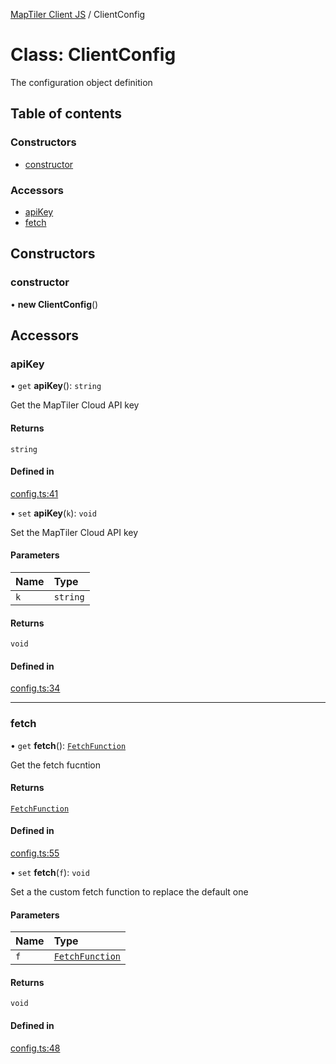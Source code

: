 [MapTiler Client JS](../README.md) / ClientConfig

# Class: ClientConfig

The configuration object definition

## Table of contents

### Constructors

- [constructor](ClientConfig.md#constructor)

### Accessors

- [apiKey](ClientConfig.md#apikey)
- [fetch](ClientConfig.md#fetch)

## Constructors

### constructor

• **new ClientConfig**()

## Accessors

### apiKey

• `get` **apiKey**(): `string`

Get the MapTiler Cloud API key

#### Returns

`string`

#### Defined in

[config.ts:41](https://github.com/maptiler/maptiler-client-js/blob/238e405/src/config.ts#L41)

• `set` **apiKey**(`k`): `void`

Set the MapTiler Cloud API key

#### Parameters

| Name | Type |
| :------ | :------ |
| `k` | `string` |

#### Returns

`void`

#### Defined in

[config.ts:34](https://github.com/maptiler/maptiler-client-js/blob/238e405/src/config.ts#L34)

___

### fetch

• `get` **fetch**(): [`FetchFunction`](../README.md#fetchfunction)

Get the fetch fucntion

#### Returns

[`FetchFunction`](../README.md#fetchfunction)

#### Defined in

[config.ts:55](https://github.com/maptiler/maptiler-client-js/blob/238e405/src/config.ts#L55)

• `set` **fetch**(`f`): `void`

Set a the custom fetch function to replace the default one

#### Parameters

| Name | Type |
| :------ | :------ |
| `f` | [`FetchFunction`](../README.md#fetchfunction) |

#### Returns

`void`

#### Defined in

[config.ts:48](https://github.com/maptiler/maptiler-client-js/blob/238e405/src/config.ts#L48)
